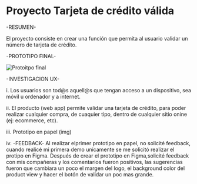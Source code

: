 # Proyecto Tarjeta de crédito válida

-RESUMEN-

El proyecto consiste en crear una función que permita al usuario validar un número de tarjeta de crédito.

-PROTOTIPO FINAL-

![Protoitpo final](https://www.figma.com/file/sw3mtx8zqlUt62RL4ZSsSh/CHECK-OUT-CARD-VALIDATION?node-id=0%3A1)

-INVESTIGACION UX-

i. Los usuarios son tod@s aquell@s que tengan acceso a un dispositivo, sea móvil u ordenador y a internet.

ii. El producto (web app) permite validar una tarjeta de crédito, para poder realizar cualquier compra, de cuaquier tipo, dentro de cualquier sitio onine (ej: ecommerce, etc).

iii. Prototipo en papel (img)

iv. -FEEDBACK-
Al realizar elprimer prototipo en papel, no solicité feedback, cuando realicé mi primera demo unicamente se me solicitó realizar el protipo en Figma.
Después de crear el prototipo en Figma,solicité feedback con mis compañeras y los comentarios fueron positivos, las sugerencias fueron que cambiara un poco el margen del logo, el background color del product view y hacer el botón de validar un poc mas grande.
 





